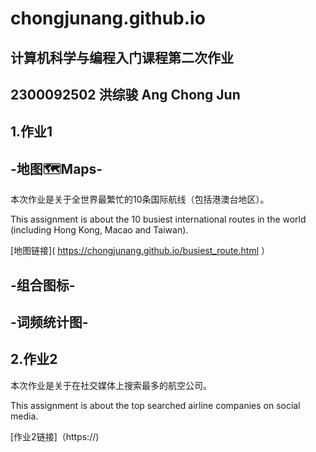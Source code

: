 # chongjunang.github.io
## 计算机科学与编程入门课程第二次作业

## 2300092502 洪综骏 Ang Chong Jun

## 1.作业1
## -地图🗺️Maps-
本次作业是关于全世界最繁忙的10条国际航线（包括港澳台地区）。

This assignment is about the 10 busiest international routes in the world (including Hong Kong, Macao and Taiwan).

[地图链接]( https://chongjunang.github.io/busiest_route.html ）
## -组合图标-
## -词频统计图-
## 2.作业2
本次作业是关于在社交媒体上搜索最多的航空公司。

This assignment is about the top searched airline companies on social media.

[作业2链接]（https://)
